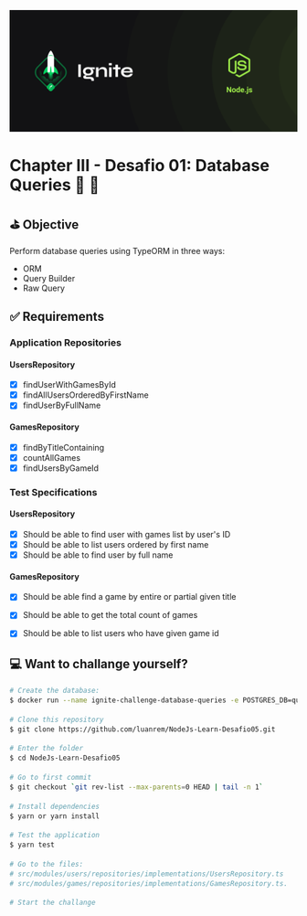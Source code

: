 ![ignite image](.github/cover-node.js.png)

#  Chapter III - Desafio 01: Database Queries :rocket: :purple_heart:

## :golf: Objective

Perform database queries using TypeORM in three ways: 

- ORM
- Query Builder
- Raw Query

## :white_check_mark: Requirements 

### Application Repositories 

#### UsersRepository
- [x] findUserWithGamesById
- [x] findAllUsersOrderedByFirstName
- [x] findUserByFullName

#### GamesRepository
- [x] findByTitleContaining
- [x] countAllGames
- [x] findUsersByGameId

### Test Specifications

#### UsersRepository
- [x] Should be able to find user with games list by user's ID
- [x] Should be able to list users ordered by first name
- [x] Should be able to find user by full name

#### GamesRepository
- [x] Should be able find a game by entire or partial given title
- [x] Should be able to get the total count of games
- [x] Should be able to list users who have given game id


## :computer: Want to challange yourself? ##

```bash
# Create the database:
$ docker run --name ignite-challenge-database-queries -e POSTGRES_DB=queries_challenge -e POSTGRES_PASSWORD=docker -p 5432:5432 -d postgres

# Clone this repository 
$ git clone https://github.com/luanrem/NodeJs-Learn-Desafio05.git

# Enter the folder
$ cd NodeJs-Learn-Desafio05

# Go to first commit
$ git checkout `git rev-list --max-parents=0 HEAD | tail -n 1`

# Install dependencies
$ yarn or yarn install

# Test the application
$ yarn test

# Go to the files: 
# src/modules/users/repositories/implementations/UsersRepository.ts 
# src/modules/games/repositories/implementations/GamesRepository.ts. 

# Start the challange 
```
